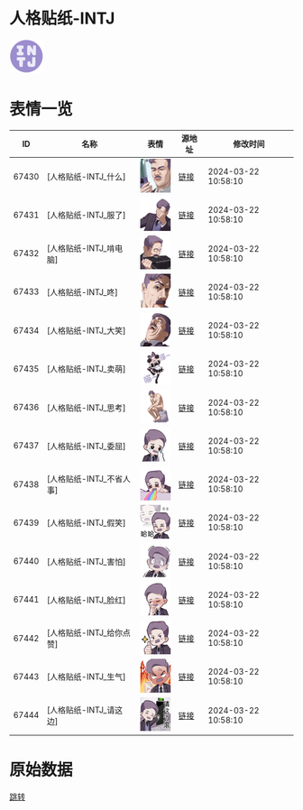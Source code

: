 # 人格贴纸-INTJ

<img src="./cover.png" height="60" alt="cover" />

# 表情一览

|ID|名称|表情|源地址|修改时间|
|----|----|----|----|----|
|67430|[人格贴纸-INTJ_什么]|<img src="./pic/067430_%5B人格贴纸-INTJ_什么%5D.png" height="60" alt="什么"/>|[链接](https://i0.hdslb.com/bfs/garb/f4958b2f25dc8fb0ad907f725612f650099b4b97.png)|2024-03-22 10:58:10|
|67431|[人格贴纸-INTJ_服了]|<img src="./pic/067431_%5B人格贴纸-INTJ_服了%5D.png" height="60" alt="服了"/>|[链接](https://i0.hdslb.com/bfs/garb/01641c703a77d15d3115b5ba323a0f74adc02eec.png)|2024-03-22 10:58:10|
|67432|[人格贴纸-INTJ_啃电脑]|<img src="./pic/067432_%5B人格贴纸-INTJ_啃电脑%5D.png" height="60" alt="啃电脑"/>|[链接](https://i0.hdslb.com/bfs/garb/21ab244ff037a05260615bb02ada3fc2e29ea202.png)|2024-03-22 10:58:10|
|67433|[人格贴纸-INTJ_咚]|<img src="./pic/067433_%5B人格贴纸-INTJ_咚%5D.png" height="60" alt="咚"/>|[链接](https://i0.hdslb.com/bfs/garb/0f7f8f0c7d7086acaf8b20b455d983987573f51b.png)|2024-03-22 10:58:10|
|67434|[人格贴纸-INTJ_大笑]|<img src="./pic/067434_%5B人格贴纸-INTJ_大笑%5D.png" height="60" alt="大笑"/>|[链接](https://i0.hdslb.com/bfs/garb/ac912f442507e372a3fc1e5a7a56a8fad9d686b8.png)|2024-03-22 10:58:10|
|67435|[人格贴纸-INTJ_卖萌]|<img src="./pic/067435_%5B人格贴纸-INTJ_卖萌%5D.png" height="60" alt="卖萌"/>|[链接](https://i0.hdslb.com/bfs/garb/c34f6e6b26fa9ea984caed142a21b47a364953b2.png)|2024-03-22 10:58:10|
|67436|[人格贴纸-INTJ_思考]|<img src="./pic/067436_%5B人格贴纸-INTJ_思考%5D.png" height="60" alt="思考"/>|[链接](https://i0.hdslb.com/bfs/garb/c38e983a47b9556ddc8c69fc39318fd39352a624.png)|2024-03-22 10:58:10|
|67437|[人格贴纸-INTJ_委屈]|<img src="./pic/067437_%5B人格贴纸-INTJ_委屈%5D.png" height="60" alt="委屈"/>|[链接](https://i0.hdslb.com/bfs/garb/60d6475505779677fc18d70d8c79d29879613f63.png)|2024-03-22 10:58:10|
|67438|[人格贴纸-INTJ_不省人事]|<img src="./pic/067438_%5B人格贴纸-INTJ_不省人事%5D.png" height="60" alt="不省人事"/>|[链接](https://i0.hdslb.com/bfs/garb/f31218857aea01e7afa94634e025b01cbce98fa3.png)|2024-03-22 10:58:10|
|67439|[人格贴纸-INTJ_假笑]|<img src="./pic/067439_%5B人格贴纸-INTJ_假笑%5D.png" height="60" alt="假笑"/>|[链接](https://i0.hdslb.com/bfs/garb/54d432de9ed0959155f159eb98d873d6c412c9b0.png)|2024-03-22 10:58:10|
|67440|[人格贴纸-INTJ_害怕]|<img src="./pic/067440_%5B人格贴纸-INTJ_害怕%5D.png" height="60" alt="害怕"/>|[链接](https://i0.hdslb.com/bfs/garb/bf0f64e7945188e299b389c1cffd717d5e6728bf.png)|2024-03-22 10:58:10|
|67441|[人格贴纸-INTJ_脸红]|<img src="./pic/067441_%5B人格贴纸-INTJ_脸红%5D.png" height="60" alt="脸红"/>|[链接](https://i0.hdslb.com/bfs/garb/b632a5e072df26edf6d5c1b61ee6ee1577809dca.png)|2024-03-22 10:58:10|
|67442|[人格贴纸-INTJ_给你点赞]|<img src="./pic/067442_%5B人格贴纸-INTJ_给你点赞%5D.png" height="60" alt="给你点赞"/>|[链接](https://i0.hdslb.com/bfs/garb/db436eef01a0e09992822d2a4b86db77a255e6dc.png)|2024-03-22 10:58:10|
|67443|[人格贴纸-INTJ_生气]|<img src="./pic/067443_%5B人格贴纸-INTJ_生气%5D.png" height="60" alt="生气"/>|[链接](https://i0.hdslb.com/bfs/garb/c34a8bef2b79eeee4e38fe4590acc3fea8b3fc67.png)|2024-03-22 10:58:10|
|67444|[人格贴纸-INTJ_请这边]|<img src="./pic/067444_%5B人格贴纸-INTJ_请这边%5D.png" height="60" alt="请这边"/>|[链接](https://i0.hdslb.com/bfs/garb/a9946fc6866fef0b7ee4ef5276d973b5e9ad54e5.png)|2024-03-22 10:58:10|

# 原始数据

[跳转](./raw.json)


